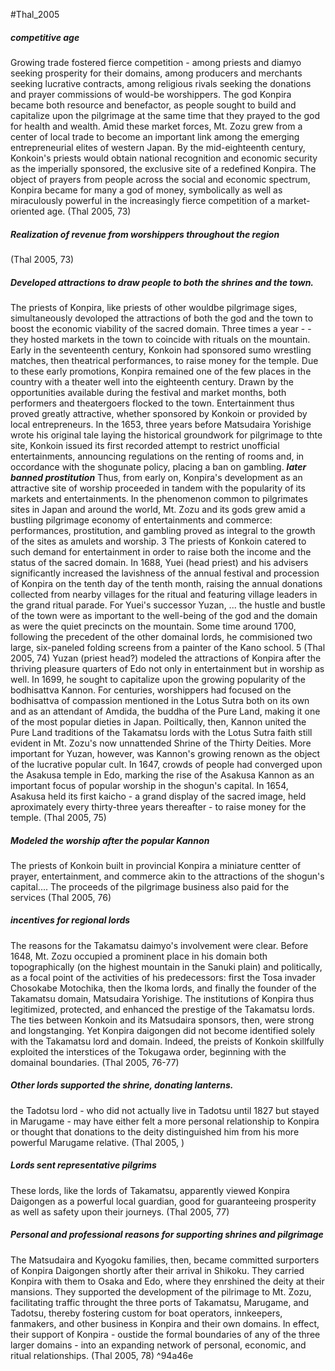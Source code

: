 #Thal_2005 
##### competitive age
Growing trade fostered fierce competition - among priests and diamyo seeking prosperity for their domains, among producers and merchants seeking lucrative contracts, among religious rivals seeking the donations and prayer commissions of would-be worshippers. The god Konpira became both resource and benefactor, as people sought to build and capitalize upon the pilgrimage at the same time that they prayed to the god for health and wealth. Amid these market forces, Mt. Zozu grew from a center of local trade to become an important link among the emerging entrepreneurial elites of western Japan. By the mid-eighteenth century, Konkoin's priests would obtain national recognition and economic security as the imperially sponsored, the exclusive site of a redefined Konpira. The object of prayers from people across the social and economic spectrum, Konpira became for many a god of money, symbolically as well as miraculously powerful in the increasingly fierce competition of a market-oriented age. (Thal 2005, 73)

##### Realization of revenue from worshippers throughout the region
(Thal 2005, 73)

##### Developed attractions to draw people to both the shrines and the town.
The priests of Konpira, like priests of other wouldbe pilgrimage siges, simultaneously devoloped the attractions of both the god and the town to boost the economic viability of the sacred domain. Three times a year - - they hosted markets in the town to coincide with rituals on the mountain. Early in the seventeenth century, Konkoin had sponsored sumo wrestling matches, then theatrical performances, to raise money for the temple. Due to these early promotions, Konpira remained one of the few places in the country with a theater well into the eighteenth century. Drawn by the opportunities available during the festival and market months, both performers and theatergoers flocked to the town. 
Entertainment thus proved greatly attractive, whether sponsored by Konkoin or provided by local entrepreneurs. In the 1653, three years before Matsudaira Yorishige wrote his original tale laying the historical groundwork for pilgrimage to thte site, Konkoin issued its first recorded attempt to restrict unofficial entertainments, announcing regulations on the renting of rooms and, in occordance with the shogunate policy, placing a ban on gambling. ***later banned prostitution***
Thus, from early on, Konpira's development as an attractive site of worship proceeded in tandem with the popularity of its markets and entertainments. In the phenomenon common to pilgrimates sites in Japan and around the world, Mt. Zozu and its gods grew amid a bustling pilgrimage economy of entertainments and commerce: performances, prostitution, and gambling proved as integral to the growth of the sites as amulets and worship. 3 
The priests of Konkoin catered to such demand for entertainment in order to raise both the income and the status of the sacred domain. In 1688, Yuei (head priest) and his advisers significantly increased the lavishness of the annual festival and procession of Konpira on the tenth day of the tenth month, raising the annual donations collected from nearby villages for the ritual and featuring village leaders in the grand ritual parade. For Yuei's successor Yuzan, ... the hustle and bustle of the town were as important to the well-being of the god and the domain as were the quiet precincts on the mountain. Some time around 1700, following the precedent of the other domainal lords, he commisioned two large, six-paneled folding screens from a painter of the Kano school. 5 (Thal 2005, 74)
Yuzan (priest head?) modeled the attractions of Konpira after the thriving pleasure quarters of Edo not only in entertainment but in worship as well. In 1699, he sought to capitalize upon the growing popularity of the bodhisattva Kannon. For centuries, worshippers had focused on the bodhisattva of compassion mentioned in the Lotus Sutra both on its own and as an attendant of Amdida, the buddha of the Pure Land, making it one of the most popular dieties in Japan. Poiltically, then, Kannon united the Pure Land traditions of the Takamatsu lords with the Lotus Sutra faith still evident in Mt. Zozu's now unnattended Shrine of the Thirty Deities. 
More important for Yuzan,  however, was Kannon's growing renown as the object of the lucrative popular cult. In 1647, crowds of people had converged upon the Asakusa temple in Edo, marking the rise of the Asakusa Kannon as an  important focus of popular worship in the shogun's capital. In 1654, Asakusa held its first kaicho - a grand display of the sacred image, held aproximately every thirty-three years thereafter - to raise money for the temple. (Thal 2005, 75)


##### Modeled the worship after the popular Kannon
The priests of Konkoin built in provincial Konpira a miniature centter of prayer, entertainment, and commerce akin to the attractions of the shogun's capital.... The proceeds of the pilgrimage business also paid for the services (Thal 2005, 76)

##### incentives for regional lords
The reasons for the Takamatsu daimyo's involvement were clear. Before 1648, Mt. Zozu occupied a prominent place in his domain both topographically (on the highest mountain in the Sanuki plain) and politically, as a focal point of the activities of his predecessors: first the Tosa invader Chosokabe Motochika, then the Ikoma lords, and finally the founder of the Takamatsu domain, Matsudaira Yorishige. The institutions of Konpira thus legitimized, protected, and enhanced the prestige of the Takamatsu lords. The ties between Konkoin and its Matsudaira sponsors, then, were strong and longstanging. Yet Konpira daigongen did not become identified solely with the Takamatsu lord and domain. Indeed, the preists of Konkoin skillfully exploited the interstices of the Tokugawa order, beginning with the domainal boundaries. (Thal 2005, 76-77)

##### Other lords supported the shrine, donating lanterns. 
the Tadotsu lord - who did not actually live in Tadotsu until 1827 but stayed in Marugame - may have either felt a more personal relationship to Konpira or thought that donations to the deity distinguished him from his more powerful Marugame relative. (Thal 2005, )
##### Lords sent representative pilgrims 
These lords, like the lords of Takamatsu, apparently viewed Konpira Daigongen as a powerful local guardian, good for guaranteeing prosperity as well as safety upon their journeys. (Thal 2005, 77) 
##### Personal and professional reasons for supporting shrines and pilgrimage
The Matsudaira and Kyogoku families, then, became committed surporters of Konpira Daigongen shortly after their arrival in Shikoku. They carried Konpira with them to Osaka and Edo, where they enrshined the deity at their mansions. They supported the development of the pilrimage to Mt. Zozu, facilitating traffic throught the three ports of Takamatsu, Marugame, and Tadotsu, thereby fostering custom for boat operators, innkeepers, fanmakers, and other business in Konpira and their own domains. In effect, their support of Konpira - oustide the formal boundaries of any of the three larger domains - into an expanding network of personal, economic, and ritual relationships. (Thal 2005, 78) ^94a46e




